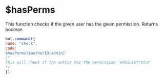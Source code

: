 # $hasPerms

This function checks if the given user has the given permission. Returns boolean

```javascript
bot.command({
name: "check", 
code: `
$hasPerms[$authorID;admin]`
/*
This will check if the author has the permission 'Administrator'
*/
})
```

